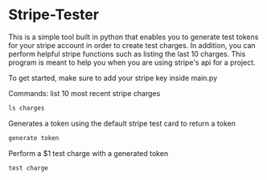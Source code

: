 # Stripe-Tester
This is a simple tool built in python that enables you to generate test tokens for your stripe account in order to create test charges. In addition, you can perform helpful stripe functions such as listing the last 10 charges. This program is meant to help you when you are using stripe's api for a project.

To get started, make sure to add your stripe key inside main.py

Commands:
list 10 most recent stripe charges 
``` python
ls charges
```

Generates a token using the default stripe test card to return a token
``` python
generate token
```

Perform a $1 test charge with a generated token 
``` python
test charge
```